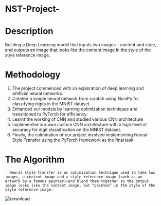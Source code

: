 # NST-Project-
# Description
Building a Deep Learning model that inputs two images - content and style, and outputs an image that looks like the content image in the style of the style reference image.
 
# Methodology 
1. The project commenced with an exploration of deep learning and artificial neural networks.
2. Created a simple neural network from scratch using NumPy for classifying digits in the MNIST dataset.
3. Enhanced our models by learning optimization techniques and transitioned to PyTorch for efficiency.
4. Learnt the working of CNN and studied various CNN architecture 
5. Implemented our own custom CNN architecture with a high level of accuracy for digit classification on the MNIST dataset.
6. Finally, the culmination of our project involved implementing Neural Style Transfer using the PyTorch framework as the final task

# The Algorithm
      Neural style transfer is an optimization technique used to take two images, a content image and a style reference image (such as an artwork by a famous painter)—and blend them together so the output image looks like the content image, but “painted” in the style of the style reference image.

 ![download](https://github.com/ImTushar2605/NST-Project-/assets/132780116/f1510add-1ff5-4370-b4b5-79197848ae8b)
